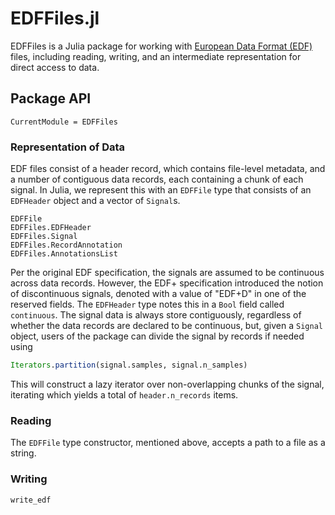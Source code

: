# EDFFiles.jl

EDFFiles is a Julia package for working with [European Data Format (EDF)](https://edfplus.info)
files, including reading, writing, and an intermediate representation for direct access
to data.

## Package API

```@meta
CurrentModule = EDFFiles
```
### Representation of Data

EDF files consist of a header record, which contains file-level metadata, and a number
of contiguous data records, each containing a chunk of each signal.
In Julia, we represent this with an `EDFFile` type that consists of an `EDFHeader` object
and a vector of `Signal`s.

```@docs
EDFFile
EDFFiles.EDFHeader
EDFFiles.Signal
EDFFiles.RecordAnnotation
EDFFiles.AnnotationsList
```

Per the original EDF specification, the signals are assumed to be continuous across data
records.
However, the EDF+ specification introduced the notion of discontinuous signals, denoted
with a value of "EDF+D" in one of the reserved fields.
The `EDFHeader` type notes this in a `Bool` field called `continuous`.
The signal data is always store contiguously, regardless of whether the data records are
declared to be continuous, but, given a `Signal` object, users of the package can divide
the signal by records if needed using

```julia
Iterators.partition(signal.samples, signal.n_samples)
```

This will construct a lazy iterator over non-overlapping chunks of the signal, iterating
which yields a total of `header.n_records` items.

### Reading

The `EDFFile` type constructor, mentioned above, accepts a path to a file as a string.

### Writing

```@docs
write_edf
```
